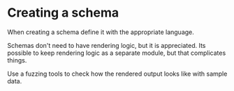 # Creating a schema

When creating a schema define it with the appropriate language.

Schemas don't need to have rendering logic, but it is appreciated. Its possible to keep rendering logic as a separate module, but that complicates things.

Use a fuzzing tools to check how the rendered output looks like with sample data.